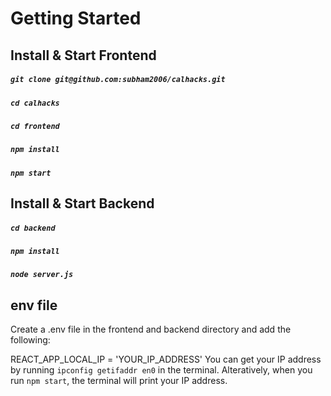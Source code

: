 # Getting Started

## Install & Start Frontend

##### `git clone git@github.com:subham2006/calhacks.git`
##### `cd calhacks`
##### `cd frontend`
##### `npm install`
##### `npm start`

## Install & Start Backend

##### `cd backend`
##### `npm install`
##### `node server.js`

## env file

Create a .env file in the frontend and backend directory and add the following:

REACT_APP_LOCAL_IP = 'YOUR_IP_ADDRESS'
You can get your IP address by running `ipconfig getifaddr en0` in the terminal.
Alteratively, when you run `npm start`, the terminal will print your IP address.